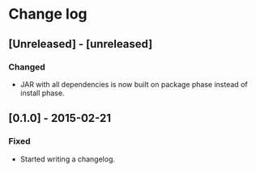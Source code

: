 # Change log

## [Unreleased] - [unreleased]
### Changed
- JAR with all dependencies is now built on package phase instead of install phase.

## [0.1.0] - 2015-02-21
### Fixed
- Started writing a changelog.